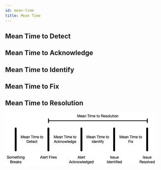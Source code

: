 ```yaml
---
id: mean-time
title: Mean Time
---
```


## Mean Time to Detect

## Mean Time to Acknowledge

## Mean Time to Identify

## Mean Time to Fix

## Mean Time to Resolution

![MTTR](/sre/monitoring/mttr.jpg)
